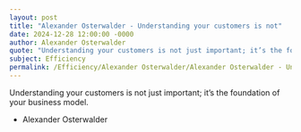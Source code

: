 ```yaml
---
layout: post
title: "Alexander Osterwalder - Understanding your customers is not"
date: 2024-12-28 12:00:00 -0000
author: Alexander Osterwalder
quote: "Understanding your customers is not just important; it’s the foundation of your business model."
subject: Efficiency
permalink: /Efficiency/Alexander Osterwalder/Alexander Osterwalder - Understanding your customers is not
---
```


Understanding your customers is not just important; it’s the foundation of your business model.

- Alexander Osterwalder
